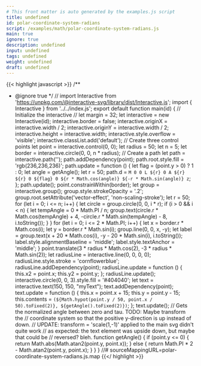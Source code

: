 ```yaml
---
# This front matter is auto generated by the examples.js script
title: undefined
id: polar-coordinate-system-radians
script: /examples/math/polar-coordinate-system-radians.js
main: true
ignore: true
description: undefined
input: undefined
tags: undefined
weight: undefined
draft: undefined
---
```


{{< highlight javascript >}}
/**
* @ignore true
*/
// import Interactive from 'https://unpkg.com/@interactive-svg/library/dist/Interactive.js';
import { Interactive } from '../../index.js';
export default function main(id) {
    // Initialize the interactive
    // let margin = 32;
    let interactive = new Interactive(id);
    interactive.border = false;
    interactive.originX = interactive.width / 2;
    interactive.originY = interactive.width / 2;
    interactive.height = interactive.width;
    interactive.style.overflow = 'visible';
    interactive.classList.add('default');
    // Create three control points
    let point = interactive.control(0, 0);
    let radius = 50;
    let n = 5;
    let border = interactive.circle(0, 0, n * radius);
    // Create a path
    let path = interactive.path('');
    path.addDependency(point);
    path.root.style.fill = 'rgb(236,236,236)';
    path.update = function () {
        let flag = (point.y > 0) ? 1 : 0;
        let angle = getAngle();
        let r = 50;
        path.d = `M 0 0
              L ${r} 0
              A ${r} ${r} 0 ${flag} 0 ${r * Math.cos(angle)} ${-r * Math.sin(angle)}
              z`;
    };
    path.update();
    point.constrainWithin(border);
    let group = interactive.group();
    group.style.strokeOpacity = '.2';
    group.root.setAttribute('vector-effect', 'non-scaling-stroke');
    let r = 50;
    for (let i = 0; i <= n; i++) {
        let circle = group.circle(0, 0, i * r);
        if (i > 0 && i < n) {
            let tempAngle = 0 * Math.PI / n;
            group.text(circle.r * Math.cos(tempAngle) + 4, -circle.r * Math.sin(tempAngle) - 8, i.toString());
        }
    }
    for (let i = 0; i <= 2 * Math.PI; i++) {
        let x = border.r * Math.cos(i);
        let y = border.r * Math.sin(i);
        group.line(0, 0, x, -y);
        let label = group.text(x + 20 * Math.cos(i), -y - 20 * Math.sin(i), i.toString());
        label.style.alignmentBaseline = 'middle';
        label.style.textAnchor = 'middle';
    }
    point.translate(3 * radius * Math.cos(2), -3 * radius * Math.sin(2));
    let radiusLine = interactive.line(0, 0, 0, 0);
    radiusLine.style.stroke = 'cornflowerblue';
    radiusLine.addDependency(point);
    radiusLine.update = function () {
        this.x2 = point.x;
        this.y2 = point.y;
    };
    radiusLine.update();
    interactive.circle(0, 0, 3).style.fill = '#404040';
    let text = interactive.text(150, 150, "myText");
    text.addDependency(point);
    text.update = function () {
        this.x = point.x + 15;
        this.y = point.y - 15;
        this.contents = `(${Math.hypot(point.y / 50, point.x / 50).toFixed(2)}, ${getAngle().toFixed(2)})`;
    };
    text.update();
    // Gets the normalized angle between zero and tau. TODO: Maybe transform the
    // coordinate system so that the positive y-direction is up instead of down.
    // UPDATE: transform = 'scale(1,-1)' applied to the main svg  didn't quite work
    // as expected: the text element was upside down, but maybe that could be
    // reversed? bleh.
    function getAngle() {
        if (point.y <= 0) {
            return Math.abs(Math.atan2(point.y, point.x));
        }
        else {
            return Math.PI * 2 - Math.atan2(point.y, point.x);
        }
    }
}
//# sourceMappingURL=polar-coordinate-system-radians.js.map
{{</ highlight >}}

